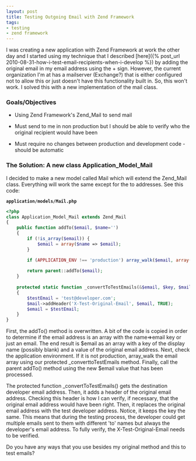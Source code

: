 ```yaml
---
layout: post
title: Testing Outgoing Email with Zend Framework
tags:
- testing
- zend framework
---
```

I was creating a new application with Zend Framework at work the other day and I started using my technique that I described [here]({% post_url 2010-08-31-how-i-test-email-recipients-when-i-develop %}) by adding the original email in my email address using the + sign.  However, the current organization I'm at has a mailserver (Exchange?) that is either configured not to allow this or just doesn't have this functionality built in.  So, this won't work.  I solved this with a new implementation of the mail class.  

### Goals/Objectives

  * Using Zend Framework's Zend_Mail to send mail

  * Must send to me in non production but I should be able to verify who the original recipient would have been

  * Must require no changes between production and development code - should be automatic

### The Solution: A new class Application_Model_Mail

I decided to make a new model called Mail which will extend the Zend_Mail class.  Everything will work the same except for the to addresses.  See this code:

**`application/models/Mail.php`**
```php
<?php
class Application_Model_Mail extends Zend_Mail
{
    public function addTo($email, $name='')
    {
        if (!is_array($email)) {
            $email = array($name => $email);
        }

        if (APPLICATION_ENV !== 'production') array_walk($email, array($this, '_convertToTestEmails'), $this);        
        
        return parent::addTo($email);
    }
    
    protected static function _convertToTestEmails(&$email, $key, $mail)
    {
        $testEmail = 'test@developer.com';
        $mail->addHeader('X-Test-Original-Email', $email, TRUE);
        $email = $testEmail;
    }
}
```

First, the addTo() method is overwritten.  A bit of the code is copied in order to determine if the email address is an array with the name=>email key or just an email.  The end result is $email as an array with a key of the display name (possibly blank) and a value of the original email address.  Next, check the application environment.  If it is not production, array_walk the email array using our protected _converttoTestEmails method.  Finally, call the parent addTo() method using the new $email value that has been processed.

The protected function _convertToTestEmails() gets the destination developer email address.  Then, it adds a header of the original email address.  Checking this header is how I can verify, if necessary, that the original email address would have been right.  Then, it replaces the original email address with the test developer address.  Notice, it keeps the key the same.  This means that during the testing process, the developer could get multiple emails sent to them with different 'to' names but always the developer's email address.  To fully verify, the X-Test-Original-Email needs to be verified.

Do you have any ways that you use besides my original method and this to test emails?
